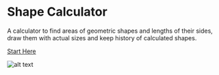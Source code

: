 # Shape Calculator
A calculator to find areas of geometric shapes and lengths of their sides, draw them with actual sizes and keep history of calculated shapes.

[Start Here](index.php)

![alt text](Screenshot-2022-03-15-042743.png)
